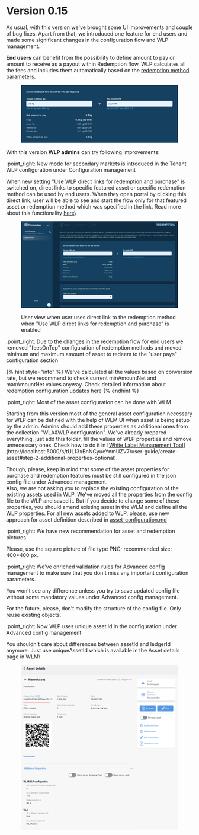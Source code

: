 # Version 0.15

As usual, with this version we've brought some UI improvements and couple of bug fixes. Apart from that, we introduced one feature for end users and made some significant changes in the configuration flow and WLP management.

**End users** can benefit from the possibility to define amount to pay or amount to receive as a payout within Redemption flow. WLP calculates all the fees and includes them automatically based on the [redemption method parameters](../admin-user-guide/portal-configuration/features-configuration/redemption-functionality/).

<figure><img src="../.gitbook/assets/Screenshot 2023-04-21 at 18.35.39.png" alt=""><figcaption></figcaption></figure>

With this version **WLP admins** can try following improvements:

:point\_right: New mode for secondary markets is introduced in the Tenant WLP configuration under Configuration management

When new setting "Use WLP direct links for redemption and purchase" is switched on, direct links to specific featured asset or specific redemption method can be used by end users. When they open portal by clicking this direct link, user will be able to see and start the flow only for that featured asset or redemption method which was specified in the link. Read more about this functionality [here](../admin-user-guide/portal-configuration/features-configuration/#use-wlp-direct-links-for-redemption-and-purchase)\


<figure><img src="../.gitbook/assets/Screenshot 2023-04-24 at 17.05.53.png" alt=""><figcaption><p>User view when user uses direct link to the redemption method when "Use WLP direct links for redemption and purchase" is enabled </p></figcaption></figure>

:point\_right: Due to the changes in the redemption flow for end users we removed "feesOnTop" configuration of redemption methods and moved minimum and maximum amount of asset to redeem to the "user pays" configuration section

{% hint style="info" %}
We've calculated all the values based on conversion rate, but we recommend to check current minAmountNet and maxAmountNet values anyway. Check detailed information about redemption configuration updates [here](../admin-user-guide/portal-configuration/features-configuration/redemption-functionality/)
{% endhint %}

:point\_right: Most of the asset configuration can be done with WLM&#x20;

Starting from this version most of the general asset configuration necessary for WLP can be defined with the help of WLM UI when asset is being setup by the admin. Admins should add these properties as additional ones from the collection "WLA\&WLP configuration". We've already prepared everything, just add this folder, fill the values of WLP properties and remove unnecessary ones. Check how to do it in [[White Label Management Tool](http://localhost:5000/o/ZaeNizhnU47lCcTSk7wB/s/tUL13xBnNCyueYnmUZV7/ "mention")](http://localhost:5000/s/tUL13xBnNCyueYnmUZV7/user-guide/create-asset#step-2-additional-properties-optional).&#x20;

Though, please, keep in mind that some of the asset properties for purchase and redemption features must be still configured in the json config file under Advanced management.\
Also, we are not asking you to replace the existing configuration of the existing assets used in WLP. We've moved all the properties from the config file to the WLP and saved it. But if you decide to change some of these properties, you should amend existing asset in the WLM and define all the WLP properties. For all new assets added to WLP, please, use new approach for asset definition described in [asset-configuration.md](../admin-user-guide/portal-configuration/asset-configuration.md "mention")

:point\_right: We have new recommendation for asset and redemption pictures

Please, use the square picture of file type PNG; recommended size: 400\*400 px.&#x20;

:point\_right: We've enriched validation rules for Advanced config management to make sure that you don't miss any important configuration parameters.

You won't see any difference unless you try to save updated config file without some mandatory values under Advanced config management.

For the future, please, don't modify the structure of the config file. Only reuse existing objects.

:point\_right: Now WLP uses unique asset id in the configuration under Advanced config management

You shouldn't care about differences between assetId and ledgerId anymore. Just use uniqueAssetId which is available in the Asset details page in WLM\


<figure><img src="../.gitbook/assets/image (10).png" alt=""><figcaption></figcaption></figure>
